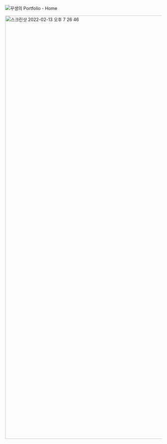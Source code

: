 ![꾸생의 Portfolio - Home](https://user-images.githubusercontent.com/38034518/153743912-422a9b80-09f4-4318-83bf-b64e6f665368.png)

<img width="1359" alt="스크린샷 2022-02-13 오후 7 26 46" src="https://user-images.githubusercontent.com/38034518/153748968-25deff02-38f6-4260-ba8d-ff2c70cd782c.png">
